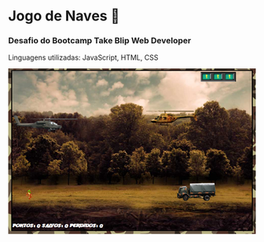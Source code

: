 # Jogo de Naves 🚁


### Desafio do Bootcamp Take Blip Web Developer

Linguagens utilizadas: JavaScript, HTML, CSS

<div align="center">
    <img src=exemplo.png>
</div>


